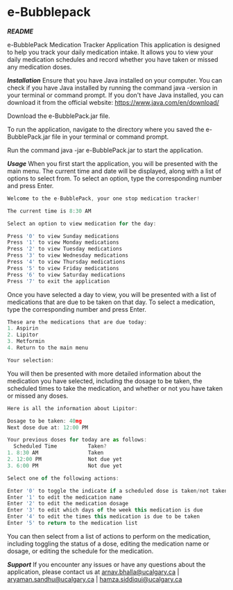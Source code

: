 # e-Bubblepack

***README***

e-BubblePack Medication Tracker Application
This application is designed to help you track your daily medication intake. It allows you to view your daily medication schedules and record whether you have taken or missed any medication doses.

***Installation***
Ensure that you have Java installed on your computer. You can check if you have Java installed by running the command java -version in your terminal or command prompt. If you don't have Java installed, you can download it from the official website: https://www.java.com/en/download/

Download the e-BubblePack.jar file.

To run the application, navigate to the directory where you saved the e-BubblePack.jar file in your terminal or command prompt.

Run the command java -jar e-BubblePack.jar to start the application.

***Usage***
When you first start the application, you will be presented with the main menu. The current time and date will be displayed, along with a list of options to select from. To select an option, type the corresponding number and press Enter.

```js
Welcome to the e-BubblePack, your one stop medication tracker!

The current time is 8:30 AM

Select an option to view medication for the day:

Press '0' to view Sunday medications
Press '1' to view Monday medications
Press '2' to view Tuesday medications
Press '3' to view Wednesday medications
Press '4' to view Thursday medications
Press '5' to view Friday medications
Press '6' to view Saturday medications
Press '7' to exit the application
```

Once you have selected a day to view, you will be presented with a list of medications that are due to be taken on that day. To select a medication, type the corresponding number and press Enter.

```js
These are the medications that are due today:
1. Aspirin
2. Lipitor
3. Metformin
4. Return to the main menu

Your selection:
```

You will then be presented with more detailed information about the medication you have selected, including the dosage to be taken, the scheduled times to take the medication, and whether or not you have taken or missed any doses.

```js
Here is all the information about Lipitor:

Dosage to be taken: 40mg
Next dose due at: 12:00 PM

Your previous doses for today are as follows:
  Scheduled Time          Taken?
1. 8:30 AM                Taken
2. 12:00 PM               Not due yet
3. 6:00 PM                Not due yet

Select one of the following actions:

Enter '0' to toggle the indicate if a scheduled dose is taken/not taken
Enter '1' to edit the medication name
Enter '2' to edit the medication dosage
Enter '3' to edit which days of the week this medication is due
Enter '4' to edit the times this medication is due to be taken
Enter '5' to return to the medication list
```

You can then select from a list of actions to perform on the medication, including toggling the status of a dose, editing the medication name or dosage, or editing the schedule for the medication.

***Support***
If you encounter any issues or have any questions about the application, please contact us at
arnav.bhalla@ucalgary.ca | aryaman.sandhu@ucalgary.ca | hamza.siddiqui@ucalgary.ca
